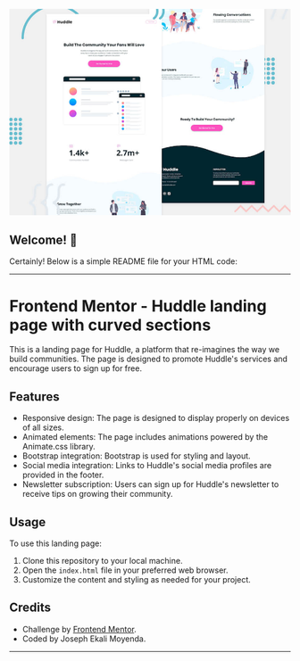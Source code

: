 ![Header/intro section for the Huddle landing page with curved sections](./design/desktop-preview.jpg)

## Welcome! 👋

Certainly! Below is a simple README file for your HTML code:

---

# Frontend Mentor - Huddle landing page with curved sections

This is a landing page for Huddle, a platform that re-imagines the way we build communities. The page is designed to promote Huddle's services and encourage users to sign up for free.

## Features

- Responsive design: The page is designed to display properly on devices of all sizes.
- Animated elements: The page includes animations powered by the Animate.css library.
- Bootstrap integration: Bootstrap is used for styling and layout.
- Social media integration: Links to Huddle's social media profiles are provided in the footer.
- Newsletter subscription: Users can sign up for Huddle's newsletter to receive tips on growing their community.

## Usage

To use this landing page:

1. Clone this repository to your local machine.
2. Open the `index.html` file in your preferred web browser.
3. Customize the content and styling as needed for your project.

## Credits

- Challenge by [Frontend Mentor](https://www.frontendmentor.io?ref=challenge).
- Coded by Joseph Ekali Moyenda.

---
